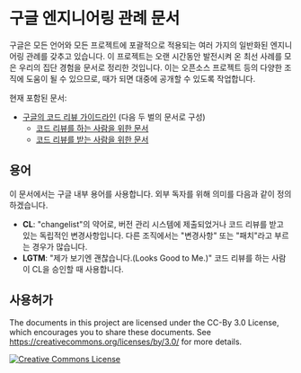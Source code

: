 # 구글 엔지니어링 관례 문서

구글은 모든 언어와 모든 프로젝트에 포괄적으로 적용되는 여러 가지의 일반화된 엔지니어링 관례를 갖추고 있습니다. 이 프로젝트는 오랜 시간동안 발전시켜 온 최선 사례를 모은 우리의 집단 경험을 문서로 정리한 것입니다. 이는 오픈소스 프로젝트 등의 다양한 조직에 도움이 될 수 있으므로, 때가 되면 대중에 공개할 수 있도록 작업합니다.

현재 포함된 문서:

*   [구글의 코드 리뷰 가이드라인](review/index.md) (다음 두 벌의 문서로 구성)
    *   [코드 리뷰를 하는 사람을 위한 문서](review/reviewer/index.md)
    *   [코드 리뷰를 받는 사람을 위한 문서](review/developer/index.md)

## 용어

이 문서에서는 구글 내부 용어를 사용합니다. 외부 독자를 위해 의미를 다음과 같이 정의하겠습니다.

*   **CL**: "changelist"의 약어로, 버전 관리 시스템에 제출되었거나 코드 리뷰를 받고 있는 독립적인 변경사항입니다. 다른 조직에서는 "변경사항" 또는 "패치"라고 부르는 경우가 많습니다.
*   **LGTM**: "제가 보기엔 괜찮습니다.(Looks Good to Me.)" 코드 리뷰를 하는 사람이 CL을 승인할 때 사용합니다.

## 사용허가

The documents in this project are licensed under the CC-By 3.0 License, which
encourages you to share these documents. See
https://creativecommons.org/licenses/by/3.0/ for more details.

<a rel="license" href="https://creativecommons.org/licenses/by/3.0/"><img alt="Creative Commons License" style="border-width:0" src="https://i.creativecommons.org/l/by/3.0/88x31.png" /></a>
